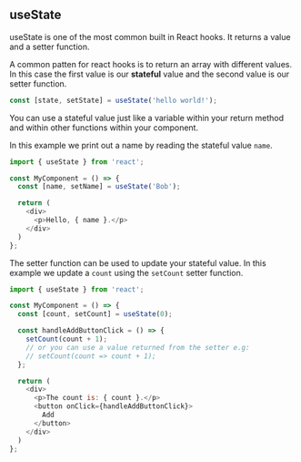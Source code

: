 ## useState

useState is one of the most common built in React hooks. 
It returns a value and a setter function.

A common patten for react hooks is to return an array with different values. In this case the first value is our **stateful** value and the second value is our setter function. 

```js
const [state, setState] = useState('hello world!');
```

You can use a stateful value just like a variable within your return method and within other functions within your component. 

In this example we print out a name by reading the stateful value `name`.
```js
import { useState } from 'react';

const MyComponent = () => {
  const [name, setName] = useState('Bob');

  return (
    <div>
      <p>Hello, { name }.</p>
    </div>
  )
};
```

The setter function can be used to update your stateful value. In this example we update a `count` using the `setCount` setter function.
```js
import { useState } from 'react';

const MyComponent = () => {
  const [count, setCount] = useState(0);

  const handleAddButtonClick = () => {
    setCount(count + 1);
    // or you can use a value returned from the setter e.g:
    // setCount(count => count + 1);
  };

  return (
    <div>
      <p>The count is: { count }.</p>
      <button onClick={handleAddButtonClick}>
        Add
      </button>
    </div>
  )
};
```
